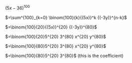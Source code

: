 ${(5x-36)}^{100}$

$=\sum^{100}_{k=0} \binom{100}{k}{(5x)}^k {(-3y)}^{n-k}$

$=\binom{100}{20}{(5x)}^{20} {(-3y)}^{80}$

$=\binom{100}{20}5^{20} 3^{80} x^{20} y^{80}$

$=\binom{100}{80}5^{20} 3^{80} x^{20} y^{80}$

$=\binom{100}{80}5^{20} 3^{80}$ (this is the coefficient)
